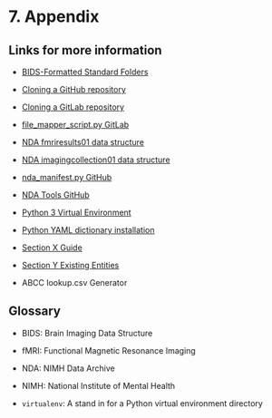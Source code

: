 # 7. Appendix

## Links for more information

-   [BIDS-Formatted Standard Folders](https://github.com/bids-standard/bids-starter-kit/wiki/The-BIDS-folder-hierarchy)

-   [Cloning a GitHub repository](https://help.github.com/en/github/creating-cloning-and-archiving-repositories/cloning-a-repository)

-   [Cloning a GitLab repository](https://docs.gitlab.com/ee/gitlab-basics/start-using-git.html)

-   [file_mapper_script.py GitLab](https://gitlab.com/Fair_lab/file_mapper)

-   [NDA fmriresults01 data structure](https://nda.nih.gov/data_structure.html?short_name=fmriresults01)

-   [NDA imagingcollection01 data structure](https://nda.nih.gov/data_structure.html?short_name=imagingcollection01)

-   [nda_manifest.py GitHub](https://github.com/NDAR/manifest-data)

-   [NDA Tools GitHub](https://github.com/NDAR/nda-tools)

-   [Python 3 Virtual Environment](https://docs.python.org/3.6/tutorial/venv.html)

-   [Python YAML dictionary installation](https://pypi.org/project/PyYAML/)

-   [Section X Guide](https://bids-specification.readthedocs.io/en/stable/04-modality-specific-files/01-magnetic-resonance-imaging-data.html)

-   [Section Y Existing Entities](https://bids-specification.readthedocs.io/en/stable/99-appendices/04-entity-table.html)

-   ABCC lookup.csv Generator

## Glossary

-   BIDS: Brain Imaging Data Structure

-   fMRI: Functional Magnetic Resonance Imaging

-   NDA: NIMH Data Archive

-   NIMH: National Institute of Mental Health

-   `virtualenv`: A stand in for a Python virtual environment directory

